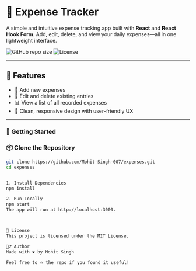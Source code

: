 # 💸 Expense Tracker

A simple and intuitive expense tracking app built with **React** and **React Hook Form**. Add, edit, delete, and view your daily expenses—all in one lightweight interface.

![GitHub repo size](https://img.shields.io/github/repo-size/Mohit-Singh-007/expenses)
![License](https://img.shields.io/github/license/Mohit-Singh-007/expenses)

---

## 🚀 Features

- 📌 Add new expenses
- 🧾 Edit and delete existing entries
- 📊 View a list of all recorded expenses
- 🧹 Clean, responsive design with user-friendly UX

---


### 🚀 Getting Started

### 📦 Clone the Repository

```bash
git clone https://github.com/Mohit-Singh-007/expenses.git
cd expenses


1. Install Dependencies
npm install

2. Run Locally
npm start
The app will run at http://localhost:3000.



🧾 License
This project is licensed under the MIT License.

🙋‍♂️ Author
Made with ❤️ by Mohit Singh

Feel free to ⭐ the repo if you found it useful!
